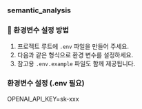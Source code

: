 ### semantic_analysis


### 🌿 환경변수 설정 방법

1. 프로젝트 루트에 `.env` 파일을 만들어 주세요.
2. 다음과 같은 형식으로 환경 변수를 설정하세요.
3. 참고용 `.env.example` 파일도 함께 제공됩니다.

### 환경변수 설정 (.env 필요)
OPENAI_API_KEY=sk-xxx